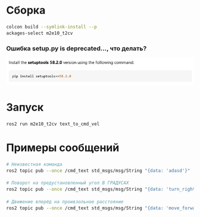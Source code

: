 # Сборка
```bash
colcon build --symlink-install --p
ackages-select m2e10_t2cv
```

### Ошибка setup.py is deprecated..., что делать?

![alt text](<setup.py install is deprecated warning shows up every time I open a terminal in VSCode - Stack Overflow.png>)

# Запуск

```bash
ros2 run m2e10_t2cv text_to_cmd_vel
```

# Примеры сообщений
```bash
# Неизвестная команда
ros2 topic pub --once /cmd_text std_msgs/msg/String "{data: 'adasd'}"

# Поворот на предустановленный угол В ГРАДУСАХ
ros2 topic pub --once /cmd_text std_msgs/msg/String "{data: 'turn_right'}"

# Движение вперёд на проивзольное расстояние
ros2 topic pub --once /cmd_text std_msgs/msg/String "{data: 'move_forward 2.4'}"
```